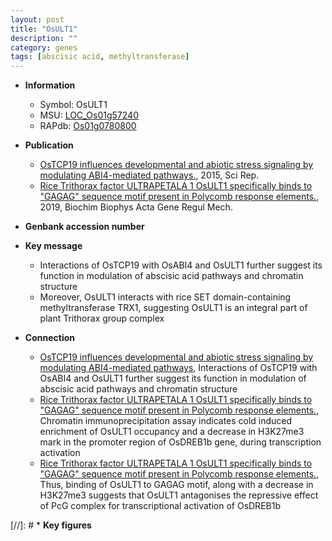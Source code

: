 ```yaml
---
layout: post
title: "OsULT1"
description: ""
category: genes
tags: [abscisic acid, methyltransferase]
---
```


* **Information**  
    + Symbol: OsULT1  
    + MSU: [LOC_Os01g57240](http://rice.plantbiology.msu.edu/cgi-bin/ORF_infopage.cgi?orf=LOC_Os01g57240)  
    + RAPdb: [Os01g0780800](http://rapdb.dna.affrc.go.jp/viewer/gbrowse_details/irgsp1?name=Os01g0780800)  

* **Publication**  
    + [OsTCP19 influences developmental and abiotic stress signaling by modulating ABI4-mediated pathways.](http://www.ncbi.nlm.nih.gov/pubmed?term=OsTCP19+influences+developmental+and+abiotic+stress+signaling+by+modulating+ABI4-mediated+pathways.%5BTitle%5D), 2015, Sci Rep.
    + [Rice Trithorax factor ULTRAPETALA 1 OsULT1 specifically binds to &quot;GAGAG&quot; sequence motif present in Polycomb response elements.](http://www.ncbi.nlm.nih.gov/pubmed?term=Rice+Trithorax+factor+ULTRAPETALA+1+OsULT1+specifically+binds+to+&quot;GAGAG&quot;+sequence+motif+present+in+Polycomb+response+elements.%5BTitle%5D), 2019, Biochim Biophys Acta Gene Regul Mech.

* **Genbank accession number**  

* **Key message**  
    + Interactions of OsTCP19 with OsABI4 and OsULT1 further suggest its function in modulation of abscisic acid pathways and chromatin structure
    + Moreover, OsULT1 interacts with rice SET domain-containing methyltransferase TRX1, suggesting OsULT1 is an integral part of plant Trithorax group complex

* **Connection**  
    + [OsTCP19 influences developmental and abiotic stress signaling by modulating ABI4-mediated pathways](http://www.ncbi.nlm.nih.gov/pubmed?term=OsTCP19+influences+developmental+and+abiotic+stress+signaling+by+modulating+ABI4-mediated+pathways%5BTitle%5D), Interactions of OsTCP19 with OsABI4 and OsULT1 further suggest its function in modulation of abscisic acid pathways and chromatin structure
    + [Rice Trithorax factor ULTRAPETALA 1 OsULT1 specifically binds to &quot;GAGAG&quot; sequence motif present in Polycomb response elements.](http://www.ncbi.nlm.nih.gov/pubmed?term=Rice+Trithorax+factor+ULTRAPETALA+1+OsULT1+specifically+binds+to+&quot;GAGAG&quot;+sequence+motif+present+in+Polycomb+response+elements.%5BTitle%5D),  Chromatin immunoprecipitation assay indicates cold induced enrichment of OsULT1 occupancy and a decrease in H3K27me3 mark in the promoter region of OsDREB1b gene, during transcription activation
    + [Rice Trithorax factor ULTRAPETALA 1 OsULT1 specifically binds to &quot;GAGAG&quot; sequence motif present in Polycomb response elements.](http://www.ncbi.nlm.nih.gov/pubmed?term=Rice+Trithorax+factor+ULTRAPETALA+1+OsULT1+specifically+binds+to+&quot;GAGAG&quot;+sequence+motif+present+in+Polycomb+response+elements.%5BTitle%5D),  Thus, binding of OsULT1 to GAGAG motif, along with a decrease in H3K27me3 suggests that OsULT1 antagonises the repressive effect of PcG complex for transcriptional activation of OsDREB1b

[//]: # * **Key figures**  


